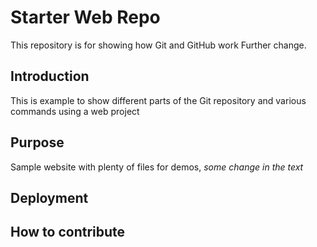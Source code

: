 # Starter Web Repo

This repository is for showing how Git and GitHub work
Further change.

## Introduction

This is example to show different parts of the Git repository and various commands using a web project

## Purpose

Sample website with plenty of files for demos, *some change in the text*

## Deployment

## How to contribute

